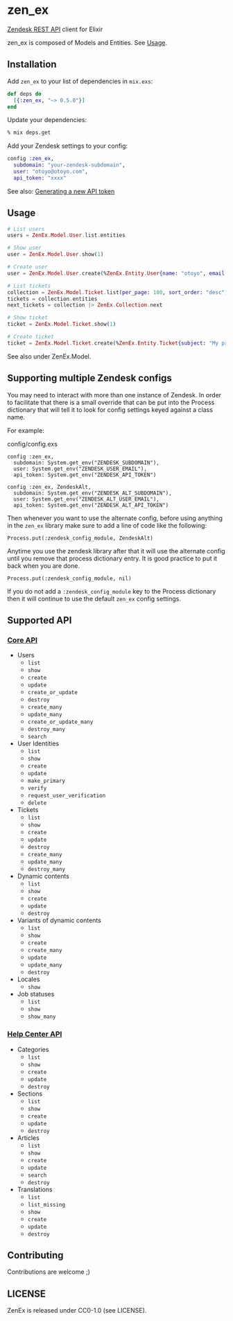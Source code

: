 # zen_ex

[Zendesk REST API](https://developer.zendesk.com/rest_api) client for Elixir

zen_ex is composed of Models and Entities. See [Usage](#usage).

## Installation

Add `zen_ex` to your list of dependencies in `mix.exs`:

```elixir
def deps do
  [{:zen_ex, "~> 0.5.0"}]
end
```

Update your dependencies:

```sh
% mix deps.get
```

Add your Zendesk settings to your config:

```elixir
config :zen_ex,
  subdomain: "your-zendesk-subdomain",
  user: "otoyo@otoyo.com",
  api_token: "xxxx"
```

See also: [Generating a new API token](https://support.zendesk.com/hc/en-us/articles/226022787)

## Usage

```elixir
# List users
users = ZenEx.Model.User.list.entities

# Show user
user = ZenEx.Model.User.show(1)

# Create user
user = ZenEx.Model.User.create(%ZenEx.Entity.User{name: "otoyo", email: "otoyo@otoyo.com"})

# List tickets
collection = ZenEx.Model.Ticket.list(per_page: 100, sort_order: "desc")
tickets = collection.entities
next_tickets = collection |> ZenEx.Collection.next

# Show ticket
ticket = ZenEx.Model.Ticket.show(1)

# Create ticket
ticket = ZenEx.Model.Ticket.create(%ZenEx.Entity.Ticket{subject: "My printer is on fire!", description: "But no problem."})
```

See also under ZenEx.Model.

## Supporting multiple Zendesk configs

You may need to interact with more than one instance of Zendesk. In order to facilitate that there is a small override
that can be put into the Process dictionary that will tell it to look for config settings keyed against a class name.

For example:

config/config.exs

```
config :zen_ex,
  subdomain: System.get_env("ZENDESK_SUBDOMAIN"),
  user: System.get_env("ZENDESK_USER_EMAIL"),
  api_token: System.get_env("ZENDESK_API_TOKEN")

config :zen_ex, ZendeskAlt,
  subdomain: System.get_env("ZENDESK_ALT_SUBDOMAIN"),
  user: System.get_env("ZENDESK_ALT_USER_EMAIL"),
  api_token: System.get_env("ZENDESK_ALT_API_TOKEN")
```

Then whenever you want to use the alternate config, before using anything in the `zen_ex` library make sure to
add a line of code like the following:

```
Process.put(:zendesk_config_module, ZendeskAlt)
```

Anytime you use the zendesk library after that it will use the alternate config until you remove that process
dictionary entry. It is good practice to put it back when you are done.

```
Process.put(:zendesk_config_module, nil)
```

If you do not add a `:zendesk_config_module` key to the Process dictionary then it will continue to use the
default `zen_ex` config settings.

## Supported API

### [Core API](https://developer.zendesk.com/rest_api/docs/core/introduction)

- Users
  - `list`
  - `show`
  - `create`
  - `update`
  - `create_or_update`
  - `destroy`
  - `create_many`
  - `update_many`
  - `create_or_update_many`
  - `destroy_many`
  - `search`
- User Identities
  - `list`
  - `show`
  - `create`
  - `update`
  - `make_primary`
  - `verify`
  - `request_user_verification`
  - `delete`
- Tickets
  - `list`
  - `show`
  - `create`
  - `update`
  - `destroy`
  - `create_many`
  - `update_many`
  - `destroy_many`
- Dynamic contents
  - `list`
  - `show`
  - `create`
  - `update`
  - `destroy`
- Variants of dynamic contents
  - `list`
  - `show`
  - `create`
  - `create_many`
  - `update`
  - `update_many`
  - `destroy`
- Locales
  - `show`
- Job statuses
  - `list`
  - `show`
  - `show_many`

### [Help Center API](https://developer.zendesk.com/rest_api/docs/help_center/introduction)

- Categories
  - `list`
  - `show`
  - `create`
  - `update`
  - `destroy`
- Sections
  - `list`
  - `show`
  - `create`
  - `update`
  - `destroy`
- Articles
  - `list`
  - `show`
  - `create`
  - `update`
  - `search`
  - `destroy`
- Translations
  - `list`
  - `list_missing`
  - `show`
  - `create`
  - `update`
  - `destroy`

## Contributing

Contributions are welcome ;)

## LICENSE

ZenEx is released under CC0-1.0 (see LICENSE).

